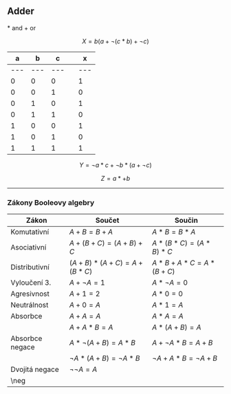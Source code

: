 ## Adder
\* and
\+ or

$$X = b(a+\neg(c*b)+\neg c)$$




| a   | b   | c   |     | x   |
| --- | --- | --- | --- | --- |
| --- | --- | --- |     | --- |
| 0   | 0   | 0   |     | 1   |
| 0   | 0   | 1   |     | 0   |
| 0   | 1   | 0   |     | 1   |
| 0   | 1   | 1   |     | 0   |
| 1   | 0   | 0   |     | 1   | 
| 1   | 0   | 1   |     | 0   |
| 1   | 1   | 1   |     | 1   |


$$Y = \neg a *c +\neg b* (a+\neg c)$$



$$Z = a *+ b$$

---
 

### Zákony Booleovy algebry

| Zákon           | Součet                       | Součin                     |
| --------------- | ---------------------------- | -------------------------- |
| Komutativní     | $A+B = B+A$                  | $A*B= B*A$                 |
| Asociativní     | $A+(B+C) = (A+B)+C$          | $A*(B*C) = (A*B)*C$        |
| Distributivní   | $(A+B)*(A+C) = A+(B*C)$      | $A*B+A*C = A*(B+C)$        |
| Vyloučení 3.    | $A + \neg A = 1$             | $A*\neg A = 0$             |
| Agresivnost     | $A+1 = 2$                    | $A* 0=0$                   |
| Neutrálnost     | $A+0=A$                      | $A *1=A$                   |
| Absorbce        | $A+A=A$                      | $A*A=A$                    |
|                 | $A+A*B=A$                    | $A*(A+B)=A$                |
| Absorbce negace | $A* \neg (A+B) = A*B$        | $A+ \neg A *B = A+ B$      |
|                 | $\neg A* (A+B) = \neg A * B$ | $\neg A + A*B = \neg A +B$ |
| Dvojitá negace  | $\neg \neg A = A$            |                            |
| \neg                |                              |                            |
 
